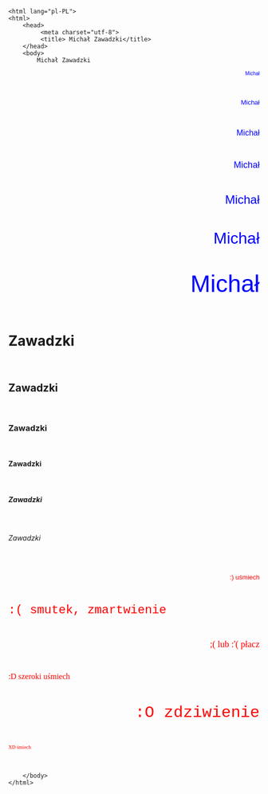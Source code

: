 <!DOCTYPE html>
	<html lang="pl-PL">
	<html>
		<head>
			 <meta charset="utf-8">
			 <title> Michał Zawadzki</title>
		</head>
		<body>
			Michał Zawadzki
<p align="right"> <font color="blue" size="1" face="Arial"> Michał</font> </p> <br>
<p align="right"> <font color="blue" size="2" face="Arial"> Michał</font> </p> <br>
<p align="right"> <font color="blue" size="3" face="Arial"> Michał</font> </p> <br>
<p align="right"> <font color="blue" size="4" face="Arial"> Michał</font> </p> <br>
<p align="right"> <font color="blue" size="5" face="Arial"> Michał</font> </p> <br>
<p align="right"> <font color="blue" size="6" face="Arial"> Michał</font> </p> <br>
<p align="right"> <font color="blue" size="7" face="Arial"> Michał</font> </p> <br>

<h1> Zawadzki </h1><br>
<h2> Zawadzki </h1><br>
<h3> Zawadzki </h1><br>
<h4> Zawadzki </h1><br>
<h5> Zawadzki </h1><br>
<h6> Zawadzki </h1><br>

<p align="right"> <font color="red" size="2" face="Arial"> :) uśmiech </font> </p> <br>
<p align="left"> <font color="red" size="5" face="Courier New"> :( smutek, zmartwienie </font> </p> <br>
<p align="right"> <font color="red" size="4" face="'Times New Roman"> ;( lub :'( płacz </font> </p> <br>
<p align="left"> <font color="red" size="3" face="Verdana">  :D szeroki uśmiech </font> </p> <br>
<p align="right"> <font color="red" size="6" face="Courier New"> :O zdziwienie </font> </p> <br>
<p align="left"> <font color="red" size="1" face="'Times New Roman"> XD śmiech </font> </p> <br>

		</body>
	</html>
 
